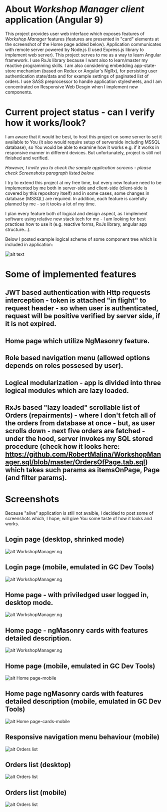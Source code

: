 # About _Workshop Manager client_ application (Angular 9)

This project provides user web interface which exposes features of _Workshop Manager_ features (features are presented in "card" elements at the screenshot of the Home page added below). Application communicates with remote server powered by Node.js (I used Express.js library to implement web server). This project serves to me as a way to learn Angular framework. I use RxJs library because I want also to learn/master my reactive programming skills. I am also considering embedding app-state-store mechanism (based on Redux or Angular's NgRx), for persisting user authentication state/data and for example settings of paginated list of orders. I use SASS preprocessor to handle application stylesheets, and I am concentrated on Responsive Web Desgin when I implement new components.

#  Current project status - can I verify how it works/look?

I am aware that it would be best, to host this project on some server to set it available to You (it also would require setup of serverside including MSSQL database), so You would be able to examine how it works e.g. if it works in responsive manner in different devices. But unfortunately, project is still not finished and verified.

*However, I invite you to check the sample application screens - please check Screenshots paragraph listed below.*

I try to extend this project at my free time, but every new feature need to be implemented by me both in server-side and client-side (client-side is covered by this repository itself) and in some cases, some changes in database (MSSQL) are required. In addition, each feature is carefully planned by me - so it tooks a lot of my time.

I plan every feature both of logical and design aspect, as I implement software using relative new stack tech for me - I am looking for best practices how to use it (e.g. reactive forms, RxJs library, angular app structure...). 

Below I posted example logical scheme of some component tree which is included in application:

![alt text](/doc/ordermodule_v1.png)

#  Some of implemented features

## JWT based authentication with Http requests interception - token is attached "in flight" to request header - so when user is authenticated, request will be positive verified by server side, if it is not expired.
## Home page which utilize NgMasonry feature.
## Role based navigation menu (allowed options depends on roles possesed by user).
## Logical modularization - app is divided into three logical modules which are lazy loaded.
## RxJs based "lazy loaded" scrollable list of Orders (repairments) - where I don't fetch all of the orders from database at once - but, as user scrolls down - next five orders are fetched - under the hood, server invokes my  SQL stored procedure (check how it looks here: https://github.com/RobertMalina/WorkshopManager.sql/blob/master/OrdersOfPage.tab.sql) which takes such params as itemsOnPage, Page (and filter params).

# Screenshots

Because "alive" application is still not avaible, I decided to post some of screenshots which, I hope, will give You some taste of how it looks and works.

## Login page (desktop, shrinked mode)
![alt WorkshopManager.ng](/doc/login-page.PNG)

## Login page (mobile, emulated in GC Dev Tools)
![alt WorkshopManager.ng](/doc/login-page.mobile.PNG)

## Home page - with priviledged user logged in, desktop mode.
![alt WorkshopManager.ng](/doc/home-page.PNG)

## Home page - ngMasonry cards with features detailed description.
![alt WorkshopManager.ng](/doc/home-page-cards.PNG)

## Home page (mobile, emulated in GC Dev Tools)
![alt Home page-mobile](/doc/home-page-mobile.PNG)

## Home page ngMasonry cards with features detailed description (mobile, emulated in GC Dev Tools)
![alt Home page-cards-mobile](/doc/home-page-mobile-card.PNG)

## Responsive navigation menu behaviour (mobile)
![alt Orders list](/doc/home-page-mobile-menu-expanded.PNG)

## Orders list (desktop)
![alt Orders list](/doc/orders-preview.PNG)

## Orders list (mobile)
![alt Orders list](/doc/orders-preview-mobile.PNG)


